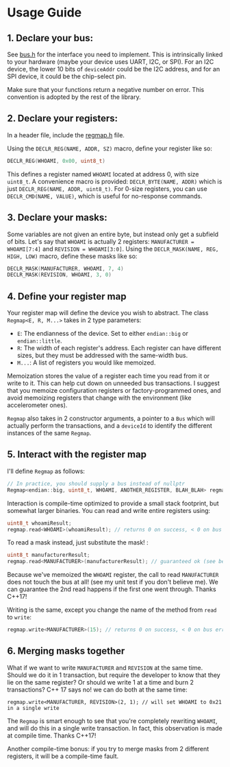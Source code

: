# Usage Guide

## 1. Declare your bus:
See [bus.h](include/regmap/bus.h) for the interface you need to
implement. This is intrinsically linked to your hardware (maybe
your device uses UART, I2C, or SPI). For an I2C device, the
lower 10 bits of `deviceAddr` could be the I2C address, and for
an SPI device, it could be the chip-select pin.

Make sure that your functions return a negative number on error.
This convention is adopted by the rest of the library.

## 2. Declare your registers:
In a header file, include the [regmap.h](include/regmap/regmap.h) file.

Using the `DECLR_REG(NAME, ADDR, SZ)` macro, define your register like so:
```c++
DECLR_REG(WHOAMI, 0x00, uint8_t)
```
This defines a register named `WHOAMI` located at address 0, with size `uint8_t`.
A convenience macro is provided: `DECLR_BYTE(NAME, ADDR)` which is just
`DECLR_REG(NAME, ADDR, uint8_t)`. For 0-size registers, you can use 
`DECLR_CMD(NAME, VALUE)`, which is useful for no-response commands.

## 3. Declare your masks:
Some variables are not given an entire byte, but instead only get a subfield of bits.
Let's say that `WHOAMI` is actually 2 registers: `MANUFACTURER = WHOAMI[7:4]` and
`REVISION = WHOAMI[3:0]`. Using the `DECLR_MASK(NAME, REG, HIGH, LOW)` macro, define
these masks like so:
```c++
DECLR_MASK(MANUFACTURER, WHOAMI, 7, 4)
DECLR_MASK(REVISION, WHOAMI, 3, 0)
```

## 4. Define your register map
Your register map will define the device you wish to abstract. The class `Regmap<E, R, M...>`
takes in 2 type parameters:
* `E`: The endianness of the device. Set to either `endian::big` or `endian::little`.
* `R`: The width of each register's address. Each register can have different sizes, but they
must be addressed with the same-width bus.
* `M...`: A list of registers you would like memoized. 

Memoization stores the value of a register each time you read from it or write to it. 
This can help cut down on unneeded bus transactions. 
I suggest that you memoize configuration registers or factory-programmed ones, and avoid
memoizing registers that change with the environment (like accelerometer ones).

`Regmap` also takes in 2 constructor arguments, a pointer to a `Bus` which will actually
perform the transactions, and a `deviceId` to identify the different instances of the same `Regmap`.

## 5. Interact with the register map
I'll define `Regmap` as follows:
```c++
// In practice, you should supply a bus instead of nullptr
Regmap<endian::big, uint8_t, WHOAMI, ANOTHER_REGISTER, BLAH_BLAH> regmap(nullptr, 0);
```
Interaction is compile-time optimized to provide a small stack footprint,
but somewhat larger binaries. You can read and write entire registers
using:
```c++
uint8_t whoamiResult;
regmap.read<WHOAMI>(whoamiResult); // returns 0 on success, < 0 on bus error
```
To read a mask instead, just substitute the mask! :
```c++
uint8_t manufacturerResult;
regmap.read<MANUFACTURER>(manufacturerResult); // guaranteed ok (see below for why)
```
Because we've memoized the `WHOAMI` register, the call to read `MANUFACTURER` does not touch
the bus at all! (see my unit test if you don't believe me). We can guarantee the 2nd
read happens if the first one went through. Thanks C++17!

Writing is the same, except you change the name of the method from `read` to `write`:
```c++
regmap.write<MANUFACTURER>(15); // returns 0 on success, < 0 on bus error
```
## 6. Merging masks together
What if we want to write `MANUFACTURER` and `REVISION` at the same time. Should we do it in 1 transaction,
but require the developer to know that they lie on the same register? Or should we write 1 at a time and burn 2
transactions? C++ 17 says no! we can do both at the same time:
```
regmap.write<MANUFACTURER, REVISION>(2, 1); // will set WHOAMI to 0x21 in a single write
```
The `Regmap` is smart enough to see that you're completely rewriting `WHOAMI`, and will do this
in a single write transaction. In fact, this observation is made at compile time. Thanks C++17!

Another compile-time bonus: if you try to merge masks from 2 different registers, it will be
a compile-time fault.